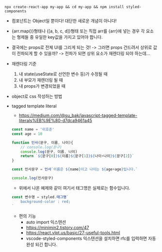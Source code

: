 `npx create-react-app my-app && cd my-app && npm install styled-components`
* 컴포넌트는 Object일 뿐이다! 대단한 새로운 개념이 아니다!
* {arr.map()}형태나 {[a, b, c, d]}형태 또는 직접 arr를 {arr}에 넣는 경우 각 요소는 형제들 중 유일한 key값을 가지고 있어야 합니다.
* 결국에는 props로 전체 UI를 그리게 되는 것! -> 그러면 props 건드려서 상위로 값이 전파되게 할 수 있을까? -> 전파가 되면 상위 요소가 재렌더링 되야 하는데...
* 재렌더링 기준
    1. 내 state(useState로 선언한 변수 등)가 수정될 때
    2. 내 부모가 재렌더링 될 때
    3. 내 props가 변경되었을 때
* object로 css 작성하는 방법
* tagged template literal
    * https://medium.com/@su_bak/javascript-tagged-template-literals%EB%9E%80-d7dca9461a45
    ```jsx
    const name = '이호준'
    const age = 10

    function 인사(문구, 이름, 나이){
        // console.log(문구)
        console.log(문구, 이름, 나이)
        return `${문구[0]}${이름}${문구[1]}${나이+나이}${문구[2]}`
    }

    const 인사문구 = 인사`이름은 ${name}이고 나이는 ${age+age}입니다.`

    console.log(인사문구)
    ```
    * 위에서 나온 예제와 같이 여기서 태그명은 실제로는 함수입니다.
    ```jsx
    const 변수명 = styled.태그명`
	    background-color : red;
    `
    ```

    * 편의 기능
        * auto import 익스텐션
        * https://minimin2.tistory.com/47
        * https://react.vlpt.us/basic/27-useful-tools.html
        * vscode-styled-components 익스텐션을 설치하면 rfc를 입력하면 자동완성 되긴 합니다.
